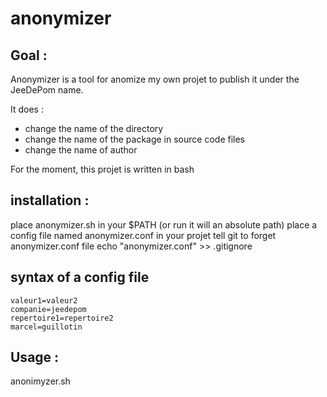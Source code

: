 anonymizer
==========

Goal :
------

Anonymizer is a tool for anomize my own projet to publish it under the JeeDePom name.

It does : 
- change the name of the directory
- change the name of the package in source code files
- change the name of author

For the moment, this projet is written in bash

installation :
--------------

place anonymizer.sh in your $PATH (or run it will an absolute path)
place a config file named anonymizer.conf in your projet
tell git to forget anonymizer.conf file 
	echo "anonymizer.conf" >> .gitignore


syntax of a config file
-----------------------

	valeur1=valeur2
	companie=jeedepom
	repertoire1=repertoire2
	marcel=guillotin



Usage :
-------

anonimyzer.sh 




